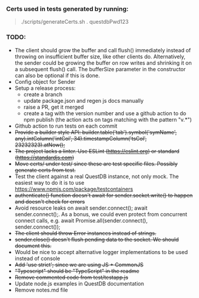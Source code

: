 ### Certs used in tests generated by running:
> ./scripts/generateCerts.sh . questdbPwd123

### TODO:
- The client should grow the buffer and call flush() immediately instead of throwing on insufficient buffer size,
like other clients do.
Alternatively, the sender could be growing the buffer on row writes and shrinking it on a subsequent flush() call.
The bufferSize parameter in the constructor can also be optional if this is done.
- Config object for Sender
- Setup a release process:
  - create a branch
  - update package.json and regen js docs manually
  - raise a PR, get it merged
  - create a tag with the version number and use a github action to do npm publish (the action acts on tags matching with the pattern "v.*")
- Github action to run tests on each commit
- ~~Provide a builder style API:
  builder.table('tab').symbol('symName', any).intColumn('intCol', 34).timestampColumn('tsCol', 23232323).atNow();~~
- ~~The project lacks a linter. Use ESLint (https://eslint.org) or standard (https://standardjs.com)~~
- ~~Move certs/ under test/ since these are test specific files. Possibly generate certs from test.~~
- Test the client against a real QuestDB instance, not only mock. The easiest way to do it is to use https://www.npmjs.com/package/testcontainers
- ~~authenticate() function doesn't await for sender.socket.write() to happen and doesn't check for errors~~
- Avoid resource leaks on await sender.connect(); await sender.connect();.
  As a bonus, we could even protect from concurrent connect calls, e.g. await Promise.all(sender.connect(), sender.connect());
- ~~The client should throw Error instances instead of strings.~~
- ~~sender.close() doesn't flush pending data to the socket. We should document this.~~
- Would be nice to accept alternative logger implementations to be used instead of console
- ~~Add 'use strict'; since we are using JS + CommonJS~~
- ~~"Typescript" should be "TypeScript" in the readme~~
- ~~Remove commented code from test/testapp.js~~
- Update node.js examples in QuestDB documentation
- Remove notes.md file
